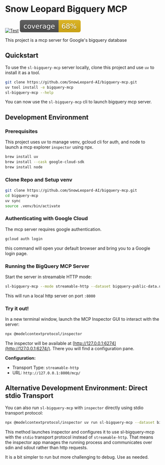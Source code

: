 # Snow Leopard Bigquery MCP

[![Test](https://github.com/SnowLeopard-AI/bigquery-mcp/actions/workflows/test.yml/badge.svg)](https://github.com/SnowLeopard-AI/bigquery-mcp/actions/workflows/test.yml)
![Coverage](https://raw.githubusercontent.com/SnowLeopard-AI/bigquery-mcp/653c0c10a6e73419e06a6d9c09fcf3edbf45c2fc/tests/coverage.svg?token=GHSAT0AAAAAADDWOWIA6ZNN4OR6HHLS5Z342B3LKSQ)

This project is a mcp server for Google's bigquery database

## Quickstart

To use the `sl-bigquery-mcp` server locally, clone this project and use `uv` to install it as a tool.

```bash
git clone https://github.com/SnowLeopard-AI/bigquery-mcp.git
uv tool install -e bigquery-mcp
sl-bigquery-mcp --help
```

You can now use the `sl-bigquery-mcp` cli to launch bigquery mcp server.

## Development Environment

### Prerequisites

This project uses uv to manage venv, gcloud cli for auth, and node to launch a mcp explorer `inspector` using npx.

```bash
brew install uv
brew install --cask google-cloud-sdk
brew install node
```

### Clone Repo and Setup venv

```bash
git clone https://github.com/SnowLeopard-AI/bigquery-mcp.git
cd bigquery-mcp
uv sync
source .venv/bin/activate
```

### Authenticating with Google Cloud
The mcp server requires google authentication.
```bash
gcloud auth login
```
this command will open your default browser and bring you to a Google login page.

### Running the BigQuery MCP Server

Start the server in streamable HTTP mode:

```bash
sl-bigquery-mcp --mode streamable-http --dataset bigquery-public-data.usa_names
```

This will run a local http server on port `:8000`

### Try it out!

In a new terminal window, launch the MCP Inspector GUI to interact with the server:

```bash
npx @modelcontextprotocol/inspector
```

The inspector will be available at [http://127.0.0.1:6274](http://127.0.0.1:6274/). There you will find a configuration 
pane.

**Configuration:**
- Transport Type: `streamable-http`
- URL: `http://127.0.0.1:8000/mcp/`

## Alternative Development Environment: Direct stdio Transport

You can also run `sl-bigquery-mcp` with `inspector` directly using stdio transport protocol:

```bash
npx @modelcontextprotocol/inspector uv run sl-bigquery-mcp --dataset bigquery-public-data.usa_names
```

This method launches inspector and configures it to use sl-bigquery-mcp with the `stdio` transport protocol instead of 
`streamable-http`. That means the inspector app manages the running process and communicates over sdin and sdout rather than 
http requests.

It is a bit simpler to run but more challenging to debug. Use as needed.
